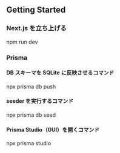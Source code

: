 ## Getting Started

### Next.js を立ち上げる

npm run dev

### Prisma

#### DB スキーマを SQLite に反映させるコマンド

npx prisma db push

#### seeder を実行するコマンド

npx prisma db seed

#### Prisma Studio（GUI）を開くコマンド

npx prisma studio
